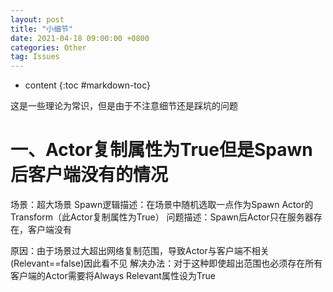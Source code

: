 ```yaml
---
layout: post
title: "小细节"
date: 2021-04-18 09:00:00 +0800 
categories: Other
tag: Issues
---
```

* content
{:toc #markdown-toc}

这是一些理论为常识，但是由于不注意细节还是踩坑的问题

<!-- more -->

# 一、Actor复制属性为True但是Spawn后客户端没有的情况

场景：超大场景
Spawn逻辑描述：在场景中随机选取一点作为Spawn Actor的Transform（此Actor复制属性为True）
问题描述：Spawn后Actor只在服务器存在，客户端没有

原因：由于场景过大超出网络复制范围，导致Actor与客户端不相关(Relevant==false)因此看不见
解决办法：对于这种即使超出范围也必须存在所有客户端的Actor需要将Always Relevant属性设为True
